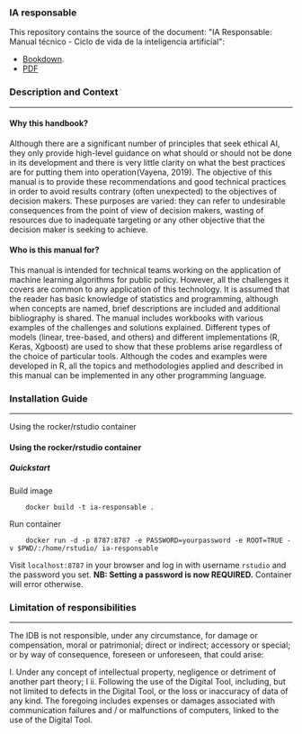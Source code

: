 ### IA responsable

This repository contains the source of the document: "IA Responsable:  Manual técnico - Ciclo de vida de la inteligencia artificial":
- [Bookdown](http://iadb.s3-us-west-2.amazonaws.com/ia-responsable/index.html). 
- [PDF](https://publications.iadb.org/es/ia-responsable-manual-tecnico-ciclo-de-vida-de-la-inteligencia-artificial) 

### Description and Context
---

#### Why this handbook?

Although there are a significant number of principles that seek ethical AI, they only provide high-level guidance on what should or should not be done in its development and there is very little clarity on what the best practices are for putting them into operation(Vayena, 2019). The objective of this manual is to provide these recommendations and good technical practices in order to avoid results contrary (often unexpected) to the objectives of decision makers. These purposes are varied: they can refer to undesirable consequences from the point of view of decision makers, wasting of resources due to inadequate targeting or any other objective that the decision maker is seeking to achieve.

#### Who is this manual for? 

This manual is intended for technical teams working on the application of machine learning algorithms for public policy. However, all the challenges it covers are common to any application of this technology. It is assumed that the reader has basic knowledge of statistics and programming, although when concepts are named, brief descriptions are included and additional bibliography is shared. The manual includes workbooks with various examples of the challenges and solutions explained. Different types of models (linear, tree-based, and others) and different implementations (R, Keras, Xgboost) are used to show that these problems arise regardless of the choice of particular tools. Although the codes and examples were developed in R, all the topics and methodologies applied and described in this manual can be implemented in any other programming language.

### Installation Guide
---
Using the rocker/rstudio container

#### Using the rocker/rstudio container

##### Quickstart

Build image

```
    docker build -t ia-responsable . 
```

Run container

```
    docker run -d -p 8787:8787 -e PASSWORD=yourpassword -e ROOT=TRUE -v $PWD/:/home/rstudio/ ia-responsable
```

Visit `localhost:8787` in your browser and log in with username `rstudio` and the password you set. **NB: Setting a password is now REQUIRED.**  Container will error otherwise.


### Limitation of responsibilities
---
The IDB is not responsible, under any circumstance, for damage or compensation, moral or patrimonial; direct or indirect; accessory or special; or by way of consequence, foreseen or unforeseen, that could arise:

I. Under any concept of intellectual property, negligence or detriment of another part theory; I
ii. Following the use of the Digital Tool, including, but not limited to defects in the Digital Tool, or the loss or inaccuracy of data of any kind. The foregoing includes expenses or damages associated with communication failures and / or malfunctions of computers, linked to the use of the Digital Tool.
